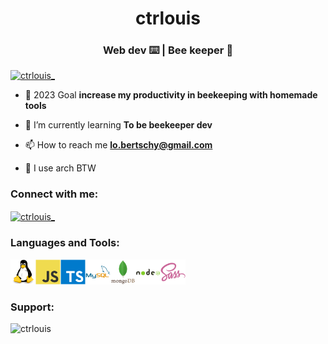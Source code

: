 
<h1 align="center">ctrlouis</h1>
<h3 align="center">Web dev ⌨️ | Bee keeper 🐝</h3>

<p align="left"> <a href="https://twitter.com/ctrlouids_" target="blank"><img src="https://img.shields.io/twitter/follow/ctrlouis_?logo=twitter&style=for-the-badge" alt="ctrlouis_" /></a> </p>

- 🔭 2023 Goal **increase my productivity in beekeeping with homemade tools**

- 🌱 I’m currently learning **To be beekeeper dev**

- 📫 How to reach me **lo.bertschy@gmail.com**

- 🐧 I use arch BTW

<h3 align="left">Connect with me:</h3>
<p align="left" style="display: flex; align-items:center">
<a href="https://twitter.com/ctrlouis_" target="blank" ><img align="center" src="https://raw.githubusercontent.com/rahuldkjain/github-profile-readme-generator/master/src/images/icons/Social/twitter.svg" alt="ctrlouis_" height="30" width="30" /></a>
</p>

<h3 align="left">Languages and Tools:</h3>
<p align="left" style="display: flex; flex-direction: row; align-items: center; flex-wrap: wrap;">
  <a href="https://www.linux.org/" target="_blank" rel="noreferrer"> <img src="https://raw.githubusercontent.com/devicons/devicon/master/icons/linux/linux-original.svg" alt="linux" width="40" height="40"/> </a> <a href="https://developer.mozilla.org/en-US/docs/Web/JavaScript" target="_blank" rel="noreferrer"> <img src="https://raw.githubusercontent.com/devicons/devicon/master/icons/javascript/javascript-original.svg" alt="javascript" width="40" height="40"/> </a> <a href="https://www.typescriptlang.org/" target="_blank" rel="noreferrer"> <img src="https://raw.githubusercontent.com/devicons/devicon/master/icons/typescript/typescript-original.svg" alt="typescript" width="40" height="40"/> </a> <a href="https://www.mysql.com/" target="_blank" rel="noreferrer"> <img src="https://raw.githubusercontent.com/devicons/devicon/master/icons/mysql/mysql-original-wordmark.svg" alt="mysql" width="40" height="40"/> </a> <a href="https://www.mongodb.com/" target="_blank" rel="noreferrer"> <img src="https://raw.githubusercontent.com/devicons/devicon/master/icons/mongodb/mongodb-original-wordmark.svg" alt="mongodb" width="40" height="40"/> </a> <a href="https://nodejs.org" target="_blank" rel="noreferrer"> <img src="https://raw.githubusercontent.com/devicons/devicon/master/icons/nodejs/nodejs-original-wordmark.svg" alt="nodejs" width="40" height="40"/> </a> <a href="https://sass-lang.com" target="_blank" rel="noreferrer"> <img src="https://raw.githubusercontent.com/devicons/devicon/master/icons/sass/sass-original.svg" alt="sass" width="40" height="40"/> </a>
</p>

<h3 align="left">Support:</h3>
<p><a href="https://ko-fi.com/ctrlouis"> <img align="left" src="https://cdn.ko-fi.com/cdn/kofi3.png?v=3" height="50" width="210" alt="ctrlouis" /></a></p><br><br>

<!--
<p>&nbsp;<img align="center" src="https://github-readme-stats.vercel.app/api?username=starc007&show_icons=true&locale=en" alt="starc007" /></p>
-->

<!--
**ctrlouis/ctrlouis** is a ✨ _special_ ✨ repository because its `README.md` (this file) appears on your GitHub profile.

Here are some ideas to get you started:

- 🔭 I’m currently working on ...
- 🌱 I’m currently learning ...
- 👯 I’m looking to collaborate on ...
- 🤔 I’m looking for help with ...
- 👨‍💻 All of my projects are available at ...
- 💬 Ask me about ...
- 📫 How to reach me: ...
- 😄 Pronouns: ...
- ⚡ Fun fact: ...
-->
